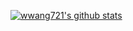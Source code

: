[![wwang721's github stats](https://github-readme-stats.vercel.app/api?username=wwang721&show_icons=true)](https://github.com/wwang721/)


